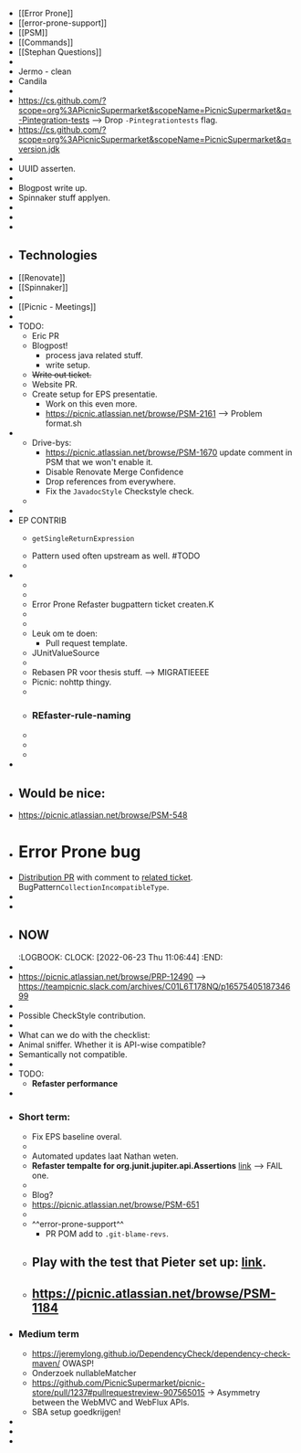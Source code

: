 - [[Error Prone]]
- [[error-prone-support]]
- [[PSM]]
- [[Commands]]
- [[Stephan Questions]]
-
- Jermo - clean
- Candila
-
- https://cs.github.com/?scope=org%3APicnicSupermarket&scopeName=PicnicSupermarket&q=-Pintegration-tests --> Drop `-Pintegrationtests` flag.
- https://cs.github.com/?scope=org%3APicnicSupermarket&scopeName=PicnicSupermarket&q=version.jdk
-
- UUID asserten.
-
- Blogpost write up.
- Spinnaker stuff applyen.
-
-
-
- ## Technologies
- [[Renovate]]
- [[Spinnaker]]
-
- [[Picnic - Meetings]]
-
- TODO:
	- Eric PR
	- Blogpost!
		- process java related stuff.
		- write setup.
	- ~~Write out ticket.~~
	- Website PR.
	- Create setup for EPS presentatie.
		- Work on this even more.
		- https://picnic.atlassian.net/browse/PSM-2161 --> Problem format.sh
-
	- Drive-bys:
		- https://picnic.atlassian.net/browse/PSM-1670 update comment in PSM that we won't enable it.
		- Disable Renovate Merge Confidence
		- Drop <Travis CI> references from everywhere.
		- Fix the `JavadocStyle` Checkstyle check.
	-
-
- EP CONTRIB
	- ```
	  getSingleReturnExpression
	  ```
	- Pattern used often upstream as well. #TODO
	-
-
	-
	-
	- Error Prone Refaster bugpattern ticket createn.K
	-
	-
	- Leuk om te doen:
		- Pull request template.
	- JUnitValueSource
	-
	- Rebasen PR voor thesis stuff. --> MIGRATIEEEE
	- Picnic: nohttp thingy.
	-
	- ### REfaster-rule-naming
	-
	-
	-
-
- ## Would be nice:
- https://picnic.atlassian.net/browse/PSM-548
- # Error Prone bug
- [Distribution PR](https://github.com/PicnicSupermarket/picnic-tote-allocation/pull/465#issuecomment-1187679023) with comment to [related ticket](https://picnic.atlassian.net/browse/DIST-1755). BugPattern`CollectionIncompatibleType`.
-
-
- ## NOW
  :LOGBOOK:
  CLOCK: [2022-06-23 Thu 11:06:44]
  :END:
-
- https://picnic.atlassian.net/browse/PRP-12490 --> https://teampicnic.slack.com/archives/C01L6T178NQ/p1657540518734699
-
- Possible CheckStyle contribution.
-
- What can we do with the checklist:
- Animal sniffer. Whether it is API-wise compatible?
- Semantically not compatible.
-
- TODO:
	- **Refaster performance**
-
- ### Short term:
	- Fix EPS baseline overal.
	-
	- Automated updates laat Nathan weten.
	- **Refaster tempalte for org\.junit\.jupiter\.api\.Assertions** [link](https://github.com/PicnicSupermarket/picnic-java-support-modules/pull/1859/files#r857280411) --> FAIL one.
	-
	- Blog?
	- https://picnic.atlassian.net/browse/PSM-651
	- <property name="illegalClasses" value="org\.junit\.jupiter\.api\.Assertions(\..*?)?">
	  <!-- Instead, please use
	  `org.assertj.core.api.Assertions`. -->
	  </property>
	- ^^error-prone-support^^
		- PR POM add to `.git-blame-revs`.
	- Play with the test that Pieter set up: [link](https://teampicnic.slack.com/archives/C032Z3L4FNF/p1648228345478959).
		-
	- https://picnic.atlassian.net/browse/PSM-1184
		-
- ### Medium term
	- https://jeremylong.github.io/DependencyCheck/dependency-check-maven/ OWASP!
	- Onderzoek nullableMatcher
	- https://github.com/PicnicSupermarket/picnic-store/pull/1237#pullrequestreview-907565015 -> Asymmetry between the WebMVC and WebFlux APIs.
	- SBA setup goedkrijgen!
-
-
-